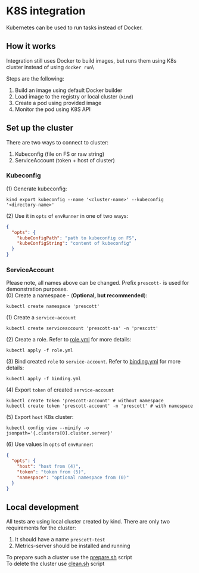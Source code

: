 # K8S integration

Kubernetes can be used to run tasks instead of Docker.

## How it works

Integration still uses Docker to build images, but runs them using K8s cluster instead of using `docker run`\

Steps are the following:

1. Build an image using default Docker builder
2. Load image to the registry or local cluster (`kind`)
3. Create a pod using provided image
4. Monitor the pod using K8S API

## Set up the cluster
There are two ways to connect to cluster:
1. Kubeconfig (file on FS or raw string)
2. ServiceAccount (token + host of cluster)

### Kubeconfig
(1) Generate kubeconfig:
```shell
kind export kubeconfig --name '<cluster-name>' --kubeconfig '<directory-name>'
```
(2) Use it in `opts` of `envRunner` in one of two ways:
```json
{
  "opts": {
    "kubeConfigPath": "path to kubeconfig on FS",
    "kubeConfigString": "content of kubeconfig"
  }
}
```

### ServiceAccount
Please note, all names above can be changed. Prefix `prescott-` is used for demonstration purposes.\
(0) Create a namespace - (**Optional, but recommended**):
```shell
kubectl create namespace 'prescott'
```
(1) Create a `service-account`
```shell
kubectl create serviceaccount 'prescott-sa' -n 'prescott'
```

(2) Create a role. Refer to [role.yml](./role.yml) for more details:
```shell
kubectl apply -f role.yml
```

(3) Bind created `role` to `service-account`. Refer to [binding.yml](./binding.yml) for more details:
```shell
kubectl apply -f binding.yml
```

(4) Export `token` of created `service-account`
```shell
kubectl create token 'prescott-account' # without namespace
kubectl create token 'prescott-account' -n 'prescott' # with namespace
```

(5) Export `host` K8s cluster:
```shell
kubectl config view --minify -o jsonpath='{.clusters[0].cluster.server}'
```

(6) Use values in `opts` of `envRunner`:
```json
{
  "opts": {
    "host": "host from (4)",
    "token": "token from (5)",
    "namespace": "optional namespace from (0)"
  }
}
```

## Local development

All tests are using local cluster created by kind. There are only two requirements for the cluster:

1. It should have a name `prescott-test`
2. Metrics-server should be installed and running

To prepare such a cluster use the [prepare.sh](./prepare.sh) script\
To delete the cluster use [clean.sh](./clean.sh) script
